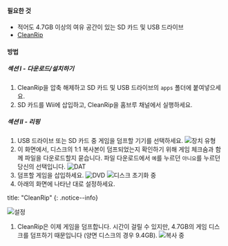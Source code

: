 #### 필요한 것

* 적어도 4.7GB 이상의 여유 공간이 있는 SD 카드 및 USB 드라이브
* [CleanRip](https://github.com/emukidid/cleanrip/releases/latest)

#### 방법

##### 섹션 I - 다운로드/설치하기

1. CleanRip을 압축 해제하고 SD 카드 및 USB 드라이브의 `apps` 폴더에 붙여넣으세요.
1. SD 카드를 Wii에 삽입하고, CleanRip을 홈브루 채널에서 실행하세요.

##### 섹션 II - 리핑

1. USB 드라이브 또는 SD 카드 중 게임을 덤프할 기기를 선택하세요. ![장치 유형](/images/CleanRip/2.png)
1. 이 화면에서, 디스크의 1:1 복사본이 덤프되었는지 확인하기 위해 게임 체크숨과 함께 파일을 다운로드할지 묻습니다. 파일 다운로드에서 `예`를 누르던 `아니요`를 누르던 당신의 선택입니다. ![DAT](/images/CleanRip/3.png)
1. 덤프할 게임을 삽입하세요. ![DVD](/images/CleanRip/4.png) ![디스크 초기화 중](/images/CleanRip/5.png)
1. 아래의 화면에 나타난 대로 설정하세요.

title: "CleanRip"
{: .notice--info}

![설정](/images/CleanRip/6.png)
1. CleanRip은 이제 게임을 덤프합니다. 시간이 걸릴 수 있지만, 4.7GB의 게임 디스크를 덤프하기 때문입니다 (양면 디스크의 경우 9.4GB). ![복사 중](/images/CleanRip/7.png)
